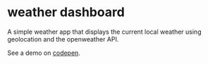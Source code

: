 # weather dashboard
A simple weather app that displays the current local weather using geolocation and the openweather API.

See a demo on [codepen](https://codepen.io/pwcsquared/full/MyWVGV/).
